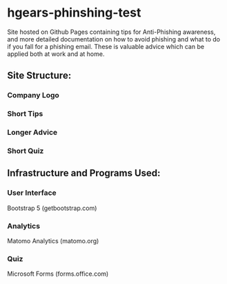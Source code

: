 # hgears-phinshing-test

Site hosted on Github Pages containing tips for Anti-Phishing awareness, and more detailed documentation on how to avoid phishing and what to do if you fall for a phishing email.
These is valuable advice which can be applied both at work and at home.

## Site Structure:
### Company Logo
### Short Tips
### Longer Advice
### Short Quiz

## Infrastructure and Programs Used:
### User Interface
Bootstrap 5 (getbootstrap.com)
### Analytics
Matomo Analytics (matomo.org)
### Quiz
Microsoft Forms (forms.office.com)
